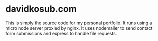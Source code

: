 # davidkosub.com #

This is simply the source code for my personal portfolio. It runs using a micro node server proxied by nginx. It uses nodemailer to send contact form submissions and express to handle file requests.
